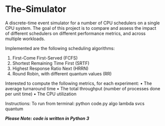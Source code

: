 # The-Simulator
A discrete-time event simulator for a number of CPU schedulers on a single CPU system. The goal of this project is to compare and assess the impact of different schedulers on different performance metrics, and across multiple workloads.

Implemented are the following scheduling algorithms:
1. First-Come First-Served (FCFS)
2. Shortest Remaining Time First (SRTF)
3. Highest Response Ratio Next (HRRN)
4. Round Robin, with different quantum values (RR)

Interested to compute the following metrics, for each experiment: 
• The average turnaround time
• The total throughput (number of processes done per unit time) 
• The CPU utilization

Instructions:
To run from terminal:
python code.py algo lambda svcs quantum


***Please Note: code is written in Python 3***

